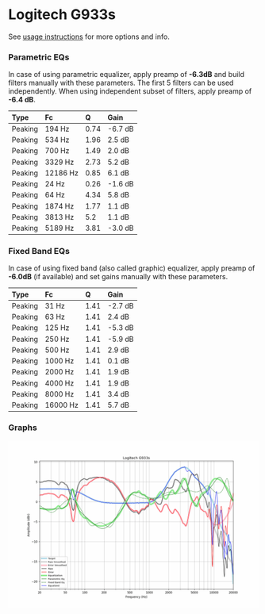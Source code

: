 # Logitech G933s
See [usage instructions](https://github.com/jaakkopasanen/AutoEq#usage) for more options and info.

### Parametric EQs
In case of using parametric equalizer, apply preamp of **-6.3dB** and build filters manually
with these parameters. The first 5 filters can be used independently.
When using independent subset of filters, apply preamp of **-6.4 dB**.

| Type    | Fc       |    Q | Gain    |
|:--------|:---------|:-----|:--------|
| Peaking | 194 Hz   | 0.74 | -6.7 dB |
| Peaking | 534 Hz   | 1.96 | 2.5 dB  |
| Peaking | 700 Hz   | 1.49 | 2.0 dB  |
| Peaking | 3329 Hz  | 2.73 | 5.2 dB  |
| Peaking | 12186 Hz | 0.85 | 6.1 dB  |
| Peaking | 24 Hz    | 0.26 | -1.6 dB |
| Peaking | 64 Hz    | 4.34 | 5.8 dB  |
| Peaking | 1874 Hz  | 1.77 | 1.1 dB  |
| Peaking | 3813 Hz  | 5.2  | 1.1 dB  |
| Peaking | 5189 Hz  | 3.81 | -3.0 dB |

### Fixed Band EQs
In case of using fixed band (also called graphic) equalizer, apply preamp of **-6.0dB**
(if available) and set gains manually with these parameters.

| Type    | Fc       |    Q | Gain    |
|:--------|:---------|:-----|:--------|
| Peaking | 31 Hz    | 1.41 | -2.7 dB |
| Peaking | 63 Hz    | 1.41 | 2.4 dB  |
| Peaking | 125 Hz   | 1.41 | -5.3 dB |
| Peaking | 250 Hz   | 1.41 | -5.9 dB |
| Peaking | 500 Hz   | 1.41 | 2.9 dB  |
| Peaking | 1000 Hz  | 1.41 | 0.1 dB  |
| Peaking | 2000 Hz  | 1.41 | 1.9 dB  |
| Peaking | 4000 Hz  | 1.41 | 1.9 dB  |
| Peaking | 8000 Hz  | 1.41 | 3.4 dB  |
| Peaking | 16000 Hz | 1.41 | 5.7 dB  |

### Graphs
![](./Logitech%20G933s.png)